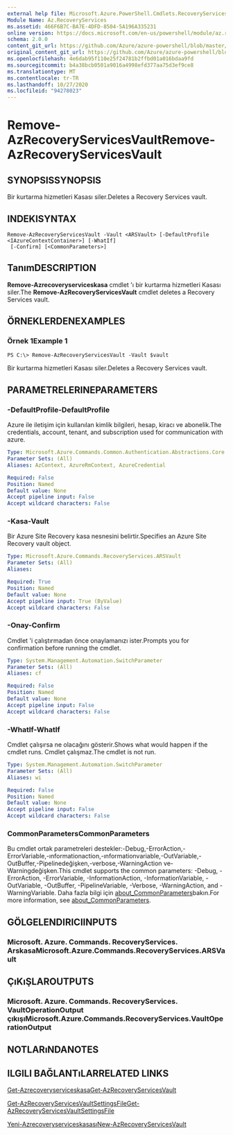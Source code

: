 ```yaml
---
external help file: Microsoft.Azure.PowerShell.Cmdlets.RecoveryServices.dll-Help.xml
Module Name: Az.RecoveryServices
ms.assetid: 466F6B7C-BA7E-4DFD-8504-5A196A335231
online version: https://docs.microsoft.com/en-us/powershell/module/az.recoveryservices/remove-azrecoveryservicesvault
schema: 2.0.0
content_git_url: https://github.com/Azure/azure-powershell/blob/master/src/RecoveryServices/RecoveryServices/help/Remove-AzRecoveryServicesVault.md
original_content_git_url: https://github.com/Azure/azure-powershell/blob/master/src/RecoveryServices/RecoveryServices/help/Remove-AzRecoveryServicesVault.md
ms.openlocfilehash: 4e6dab95f110e25f24781b2ffbd01a016bdaa9fd
ms.sourcegitcommit: b4a38bcb0501a9016a4998efd377aa75d3ef9ce8
ms.translationtype: MT
ms.contentlocale: tr-TR
ms.lasthandoff: 10/27/2020
ms.locfileid: "94278023"
---
```

# <span data-ttu-id="c7580-101">Remove-AzRecoveryServicesVault</span><span class="sxs-lookup"><span data-stu-id="c7580-101">Remove-AzRecoveryServicesVault</span></span>

## <span data-ttu-id="c7580-102">SYNOPSIS</span><span class="sxs-lookup"><span data-stu-id="c7580-102">SYNOPSIS</span></span>
<span data-ttu-id="c7580-103">Bir kurtarma hizmetleri Kasası siler.</span><span class="sxs-lookup"><span data-stu-id="c7580-103">Deletes a Recovery Services vault.</span></span>

## <span data-ttu-id="c7580-104">INDEKI</span><span class="sxs-lookup"><span data-stu-id="c7580-104">SYNTAX</span></span>

```
Remove-AzRecoveryServicesVault -Vault <ARSVault> [-DefaultProfile <IAzureContextContainer>] [-WhatIf]
 [-Confirm] [<CommonParameters>]
```

## <span data-ttu-id="c7580-105">Tanım</span><span class="sxs-lookup"><span data-stu-id="c7580-105">DESCRIPTION</span></span>
<span data-ttu-id="c7580-106">**Remove-Azrecoveryserviceskasa** cmdlet 'ı bir kurtarma hizmetleri Kasası siler.</span><span class="sxs-lookup"><span data-stu-id="c7580-106">The **Remove-AzRecoveryServicesVault** cmdlet deletes a Recovery Services vault.</span></span>

## <span data-ttu-id="c7580-107">ÖRNEKLERDEN</span><span class="sxs-lookup"><span data-stu-id="c7580-107">EXAMPLES</span></span>

### <span data-ttu-id="c7580-108">Örnek 1</span><span class="sxs-lookup"><span data-stu-id="c7580-108">Example 1</span></span>
```
PS C:\> Remove-AzRecoveryServicesVault -Vault $vault
```

<span data-ttu-id="c7580-109">Bir kurtarma hizmetleri Kasası siler.</span><span class="sxs-lookup"><span data-stu-id="c7580-109">Deletes a Recovery Services vault.</span></span>

## <span data-ttu-id="c7580-110">PARAMETRELERINE</span><span class="sxs-lookup"><span data-stu-id="c7580-110">PARAMETERS</span></span>

### <span data-ttu-id="c7580-111">-DefaultProfile</span><span class="sxs-lookup"><span data-stu-id="c7580-111">-DefaultProfile</span></span>
<span data-ttu-id="c7580-112">Azure ile iletişim için kullanılan kimlik bilgileri, hesap, kiracı ve abonelik.</span><span class="sxs-lookup"><span data-stu-id="c7580-112">The credentials, account, tenant, and subscription used for communication with azure.</span></span>

```yaml
Type: Microsoft.Azure.Commands.Common.Authentication.Abstractions.Core.IAzureContextContainer
Parameter Sets: (All)
Aliases: AzContext, AzureRmContext, AzureCredential

Required: False
Position: Named
Default value: None
Accept pipeline input: False
Accept wildcard characters: False
```

### <span data-ttu-id="c7580-113">-Kasa</span><span class="sxs-lookup"><span data-stu-id="c7580-113">-Vault</span></span>
<span data-ttu-id="c7580-114">Bir Azure Site Recovery kasa nesnesini belirtir.</span><span class="sxs-lookup"><span data-stu-id="c7580-114">Specifies an Azure Site Recovery vault object.</span></span>

```yaml
Type: Microsoft.Azure.Commands.RecoveryServices.ARSVault
Parameter Sets: (All)
Aliases:

Required: True
Position: Named
Default value: None
Accept pipeline input: True (ByValue)
Accept wildcard characters: False
```

### <span data-ttu-id="c7580-115">-Onay</span><span class="sxs-lookup"><span data-stu-id="c7580-115">-Confirm</span></span>
<span data-ttu-id="c7580-116">Cmdlet 'i çalıştırmadan önce onaylamanızı ister.</span><span class="sxs-lookup"><span data-stu-id="c7580-116">Prompts you for confirmation before running the cmdlet.</span></span>

```yaml
Type: System.Management.Automation.SwitchParameter
Parameter Sets: (All)
Aliases: cf

Required: False
Position: Named
Default value: None
Accept pipeline input: False
Accept wildcard characters: False
```

### <span data-ttu-id="c7580-117">-WhatIf</span><span class="sxs-lookup"><span data-stu-id="c7580-117">-WhatIf</span></span>
<span data-ttu-id="c7580-118">Cmdlet çalışırsa ne olacağını gösterir.</span><span class="sxs-lookup"><span data-stu-id="c7580-118">Shows what would happen if the cmdlet runs.</span></span> <span data-ttu-id="c7580-119">Cmdlet çalışmaz.</span><span class="sxs-lookup"><span data-stu-id="c7580-119">The cmdlet is not run.</span></span>

```yaml
Type: System.Management.Automation.SwitchParameter
Parameter Sets: (All)
Aliases: wi

Required: False
Position: Named
Default value: None
Accept pipeline input: False
Accept wildcard characters: False
```

### <span data-ttu-id="c7580-120">CommonParameters</span><span class="sxs-lookup"><span data-stu-id="c7580-120">CommonParameters</span></span>
<span data-ttu-id="c7580-121">Bu cmdlet ortak parametreleri destekler:-Debug,-ErrorAction,-ErrorVariable,-ınformationaction,-ınformationvariable,-OutVariable,-OutBuffer,-Pipelinedeğişken,-verbose,-WarningAction ve-Warningdeğişken.</span><span class="sxs-lookup"><span data-stu-id="c7580-121">This cmdlet supports the common parameters: -Debug, -ErrorAction, -ErrorVariable, -InformationAction, -InformationVariable, -OutVariable, -OutBuffer, -PipelineVariable, -Verbose, -WarningAction, and -WarningVariable.</span></span> <span data-ttu-id="c7580-122">Daha fazla bilgi için [about_CommonParameters](http://go.microsoft.com/fwlink/?LinkID=113216)bakın.</span><span class="sxs-lookup"><span data-stu-id="c7580-122">For more information, see [about_CommonParameters](http://go.microsoft.com/fwlink/?LinkID=113216).</span></span>

## <span data-ttu-id="c7580-123">GÖLGELENDIRICI</span><span class="sxs-lookup"><span data-stu-id="c7580-123">INPUTS</span></span>

### <span data-ttu-id="c7580-124">Microsoft. Azure. Commands. RecoveryServices. Arskasa</span><span class="sxs-lookup"><span data-stu-id="c7580-124">Microsoft.Azure.Commands.RecoveryServices.ARSVault</span></span>

## <span data-ttu-id="c7580-125">ÇıKıŞLAR</span><span class="sxs-lookup"><span data-stu-id="c7580-125">OUTPUTS</span></span>

### <span data-ttu-id="c7580-126">Microsoft. Azure. Commands. RecoveryServices. VaultOperationOutput çıkışı</span><span class="sxs-lookup"><span data-stu-id="c7580-126">Microsoft.Azure.Commands.RecoveryServices.VaultOperationOutput</span></span>

## <span data-ttu-id="c7580-127">NOTLARıNDA</span><span class="sxs-lookup"><span data-stu-id="c7580-127">NOTES</span></span>

## <span data-ttu-id="c7580-128">ILGILI BAĞLANTıLAR</span><span class="sxs-lookup"><span data-stu-id="c7580-128">RELATED LINKS</span></span>

[<span data-ttu-id="c7580-129">Get-Azrecoveryserviceskasa</span><span class="sxs-lookup"><span data-stu-id="c7580-129">Get-AzRecoveryServicesVault</span></span>](./Get-AzRecoveryServicesVault.md)

[<span data-ttu-id="c7580-130">Get-AzRecoveryServicesVaultSettingsFile</span><span class="sxs-lookup"><span data-stu-id="c7580-130">Get-AzRecoveryServicesVaultSettingsFile</span></span>](./Get-AzRecoveryServicesVaultSettingsFile.md)

[<span data-ttu-id="c7580-131">Yeni-Azrecoveryserviceskasası</span><span class="sxs-lookup"><span data-stu-id="c7580-131">New-AzRecoveryServicesVault</span></span>](./New-AzRecoveryServicesVault.md)


